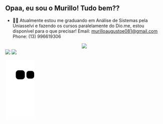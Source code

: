## Opaa, eu sou o Murillo! Tudo bem??

- 👨‍🎓 Atualmente estou me graduando em Análise de Sistemas pela Uniasselvi e fazendo os cursos paralelamente do Dio.me, estou disponível para o que precisar!
Email: murilloaugustoe081@gmail.com
Phone: (13) 996619306

<div align="center">
  <a href="https://github.com/XRow08">
  <img height="180em" src="https://github-readme-stats.vercel.app/api?username=xrow08&show_icons=true&theme=tokyonight&include_all_commits=true&count_private=true"/>
</div>

<div>
  <a href="https://discord.gg/zqcPgz699a" target="_blank"><img src="https://img.shields.io/badge/Discord-7289DA?style=for-the-badge&logo=discord&logoColor=white" target="_blank"></a>
  <a href="https://www.linkedin.com/in/murillo-augusto-4242aa139" target="_blank"><img src="https://img.shields.io/badge/-LinkedIn-%230077B5?style=for-the-badge&logo=linkedin&logoColor=white" target="_blank"></a>
 
  ![Snake animation](https://github.com/wendryosales/wendryosales/blob/output/github-contribution-grid-snake.svg)
 
</div>
